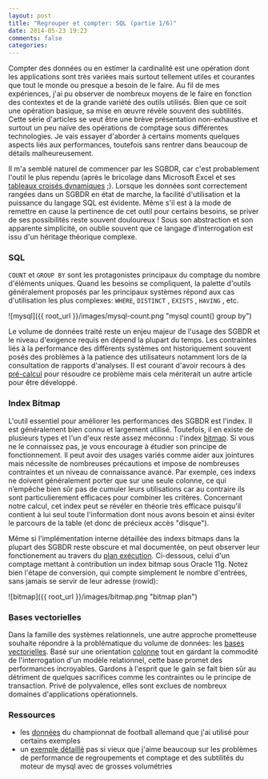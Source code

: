 ```yaml
---
layout: post
title: "Regrouper et compter: SQL (partie 1/6)"
date: 2014-05-23 19:23
comments: false
categories: 
---
```

Compter des données ou en estimer la cardinalité est une opération dont les applications sont très variées mais surtout tellement utiles et courantes que tout le monde ou presque a besoin de le faire. Au fil de mes expériences, j'ai pu observer de nombreux moyens de le faire en fonction des contextes et de la grande variété des outils utilisés. Bien que ce soit une opération basique, sa mise en œuvre révèle souvent des subtilités. Cette série d'articles se veut être une brève présentation non-exhaustive et surtout un peu naïve des opérations de comptage sous différentes technologies. Je vais essayer d'aborder à certains moments quelques aspects liés aux performances, toutefois sans rentrer dans beaucoup de détails malheureusement.

Il m'a semblé naturel de commencer par les SGBDR, car c'est probablement l'outil le plus rependu (après le bricolage dans Microsoft Excel et ses [tableaux croisés dynamiques](http://en.wikipedia.org/wiki/Pivot_table) ;). Lorsque les données sont correctement rangées dans un SGBDR en état de marche, la facilité d'utilisation et la puissance du langage SQL est évidente. Même s'il est à la mode de remettre en cause la pertinence de cet outil pour certains besoins, se priver de ses possibilités reste souvent douloureux ! Sous son abstraction et son apparente simplicité, on oublie souvent que ce langage d’interrogation est issu d'un héritage théorique complexe.

### SQL

`COUNT` et `GROUP BY` sont les protagonistes principaux du comptage du nombre d'éléments uniques. Quand les besoins se compliquent, la palette d'outils généralement proposés par les principaux systèmes répond aux cas d'utilisation les plus complexes: `WHERE`, `DISTINCT` , `EXISTS` , `HAVING` , etc.

![mysql]({{ root_url }}/images/mysql-count.png "mysql count() group by")

Le volume de données traité reste un enjeu majeur de l'usage des SGBDR et le niveau d'exigence requis en dépend la plupart du temps. Les contraintes liés à la performance des différents systèmes ont historiquement souvent posés des problèmes à la patience des utilisateurs notamment lors de la consultation de rapports d'analyses. Il est courant d'avoir recours à des [pré-calcul](http://en.wikipedia.org/wiki/Aggregate_%28data_warehouse%29) pour résoudre ce problème mais cela mériterait un autre article pour être développé.

### Index Bitmap

L'outil essentiel pour améliorer les performances des SGBDR est l'index. Il est généralement bien connu et largement utilisé. Toutefois, il en existe de plusieurs types et l'un d'eux reste assez méconnu : l'index [bitmap](http://en.wikipedia.org/wiki/Bitmap_index). Si vous ne le connaissez pas, je vous encourage à étudier son principe de fonctionnement. Il peut avoir des usages variés comme aider aux jointures mais nécessite de nombreuses précautions et impose de nombreuses contraintes et un niveau de connaissance avancé. Par exemple, ces indexs ne doivent généralement porter que sur une seule colonne, ce qui n’empêche bien sûr pas de cumuler leurs utilisations car au contraire ils sont particulierement efficaces pour combiner les critères. Concernant notre calcul, cet index peut se révéler en théorie très efficace puisqu'il contient à lui seul toute l'information dont nous avons besoin et ainsi éviter le parcours de la table (et donc de précieux accès "disque").

Même si l'implémentation interne détaillée des indexs bitmaps dans la plupart des SGBDR reste obscure et mal documentée, on peut observer leur fonctionement au travers du [plan exécution](http://en.wikipedia.org/wiki/Query_plan). Ci-dessous, celui d'un comptage mettant à contribution un index bitmap sous Oracle 11g. Notez bien l'étape de conversion, qui compte simplement le nombre d'entrées, sans jamais se servir de leur adresse (rowid): 

![bitmap]({{ root_url }}/images/bitmap.png "bitmap plan")


### Bases vectorielles

Dans la famille des systèmes relationnels, une autre approche prometteuse souhaite répondre à la problématique du volume de données: les [bases vectorielles](http://en.wikipedia.org/wiki/Vectorwise). Basé sur une orientation [colonne](http://en.wikipedia.org/wiki/Column-oriented_DBMS) tout en gardant la commodité de l'interrogation d'un modèle relationnel, cette base promet des performances incroyables. Gardons à l'esprit que le gain se fait bien sûr au détriment de quelques sacrifices comme les contraintes ou le principe de transaction. Privé de polyvalence, elles sont exclues de nombreux domaines d'applications opérationnels.


### Ressources

- les [données](http://www.football-data.co.uk/germanym.php) du championnat de football allemand que j'ai utilisé pour certains exemples
- un [exemple détaillé](http://web.archive.org/web/20130113080935/http://backstage.soundcloud.com/2011/07/mysql-stats-old-faithful/) pas si vieux que j'aime beaucoup sur les problèmes de performance de regroupements et comptage et des subtilités du moteur de mysql avec de grosses volumétries